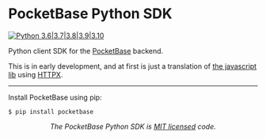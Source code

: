 # PocketBase Python SDK

[![Python 3.6|3.7|3.8|3.9|3.10](https://github.com/vaphes/pocketbase/actions/workflows/python-versions.yml/badge.svg)](https://github.com/vaphes/pocketbase/actions/workflows/python-versions.yml)

Python client SDK for the <a href="https://pocketbase.io/">PocketBase</a> backend.

This is in early development, and at first is just a translation of <a href="https://github.com/pocketbase/js-sdk">the javascript lib</a> using <a href="https://github.com/encode/httpx/">HTTPX</a>.

---

Install PocketBase using pip:

```shell
$ pip install pocketbase
```

<p align="center"><i>The PocketBase Python SDK is <a href="https://github.com/vaphes/pocketbase/blob/master/LICENCE.txt">MIT licensed</a> code.</p>